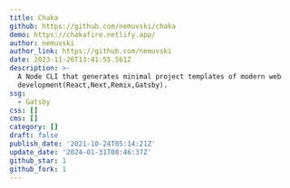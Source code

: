 ```yaml
---
title: Chaka
github: https://github.com/nemuvski/chaka
demo: https://chakafire.netlify.app/
author: nemuvski
author_link: https://github.com/nemuvski
date: 2023-11-26T13:41:55.561Z
description: >-
  A Node CLI that generates minimal project templates of modern web
  development(React,Next,Remix,Gatsby).
ssg:
  - Gatsby
css: []
cms: []
category: []
draft: false
publish_date: '2021-10-24T05:14:21Z'
update_date: '2024-01-31T08:46:37Z'
github_star: 1
github_fork: 1
---
```


